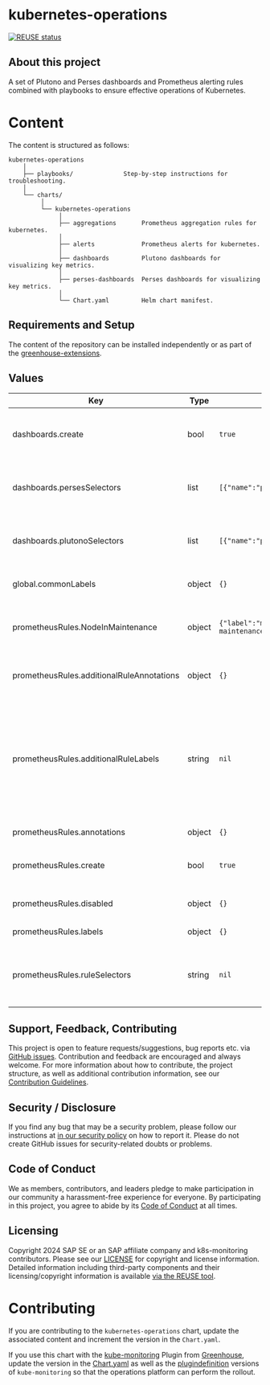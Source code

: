 # kubernetes-operations

[![REUSE status](https://api.reuse.software/badge/github.com/cloudoperators/k8s-monitoring)](https://api.reuse.software/info/github.com/cloudoperators/k8s-monitoring)

## About this project

A set of Plutono and Perses dashboards and Prometheus alerting rules combined with playbooks to ensure effective operations of Kubernetes.

# Content

The content is structured as follows:

```
kubernetes-operations
    │
    ├── playbooks/              Step-by-step instructions for troubleshooting.
    │                           
    └── charts/
         │
         └── kubernetes-operations
              │
              ├── aggregations       Prometheus aggregation rules for kubernetes.
              │
              ├── alerts             Prometheus alerts for kubernetes.
              │
              ├── dashboards         Plutono dashboards for visualizing key metrics.
              │
              ├── perses-dashboards  Perses dashboards for visualizing key metrics.
              │
              └── Chart.yaml         Helm chart manifest.
```

## Requirements and Setup

The content of the repository can be installed independently or as part of the [greenhouse-extensions](https://github.com/cloudoperators/greenhouse-extensions/tree/main/kube-monitoring).

## Values

| Key | Type | Default | Description |
|-----|------|---------|-------------|
| dashboards.create | bool | `true` | Enables ConfigMap resources with dashboards to be created |
| dashboards.persesSelectors | list | `[{"name":"perses.dev/resource","value":"\"true\""}]` | Label selectors for the Perses dashboards to be picked up by Perses. |
| dashboards.plutonoSelectors | list | `[{"name":"plutono-dashboard","value":"\"true\""}]` | Label selectors for the Plutono dashboards to be picked up by Plutono. |
| global.commonLabels | object | `{}` | Common labels to add to all resources # |
| prometheusRules.NodeInMaintenance | object | `{"label":"maintenance_state","value":"in-maintenance"}` | The label value pair that marks a Kubernetes node as 'in maintenance' |
| prometheusRules.additionalRuleAnnotations | object | `{}` | Additional annotations for PrometheusRule alerts |
| prometheusRules.additionalRuleLabels | string | `nil` | Additional labels for PrometheusRule alerts # This is useful for adding additional labels such as "support_group" or "service" for the routing of alerts to each rule |
| prometheusRules.annotations | object | `{}` | Annotations for PrometheusRules |
| prometheusRules.create | bool | `true` | Enables PrometheusRule resources to be created |
| prometheusRules.disabled | object | `{}` | Disabled PrometheusRule alerts |
| prometheusRules.labels | object | `{}` | Labels for PrometheusRules |
| prometheusRules.ruleSelectors | string | `nil` | Label selectors for the Prometheus rules to be picked up by Prometheus. |

## Support, Feedback, Contributing

This project is open to feature requests/suggestions, bug reports etc. via [GitHub issues](https://github.com/cloudoperators/k8s-monitoring/issues). Contribution and feedback are encouraged and always welcome. For more information about how to contribute, the project structure, as well as additional contribution information, see our [Contribution Guidelines](CONTRIBUTING.md).

## Security / Disclosure
If you find any bug that may be a security problem, please follow our instructions at [in our security policy](https://github.com/cloudoperators/k8s-monitoring/security/policy) on how to report it. Please do not create GitHub issues for security-related doubts or problems.

## Code of Conduct

We as members, contributors, and leaders pledge to make participation in our community a harassment-free experience for everyone. By participating in this project, you agree to abide by its [Code of Conduct](https://github.com/cloudoperators/.github/blob/main/CODE_OF_CONDUCT.md) at all times.

## Licensing

Copyright 2024 SAP SE or an SAP affiliate company and k8s-monitoring contributors. Please see our [LICENSE](LICENSE) for copyright and license information. Detailed information including third-party components and their licensing/copyright information is available [via the REUSE tool](https://api.reuse.software/info/github.com/cloudoperators/k8s-monitoring).

# Contributing

If you are contributing to the `kubernetes-operations` chart, update the associated content and increment the version in the `Chart.yaml`. 

If you use this chart with the [kube-monitoring](https://github.com/cloudoperators/greenhouse-extensions/tree/main/kube-monitoring) Plugin from [Greenhouse](https://github.com/cloudoperators/greenhouse), update the version in the [Chart.yaml](https://github.com/cloudoperators/greenhouse-extensions/blob/main/kube-monitoring/charts/Chart.yaml) as well as the [plugindefinition](https://github.com/cloudoperators/greenhouse-extensions/blob/main/kube-monitoring/plugindefinition.yaml) versions of `kube-monitoring` so that the operations platform can perform the rollout.
